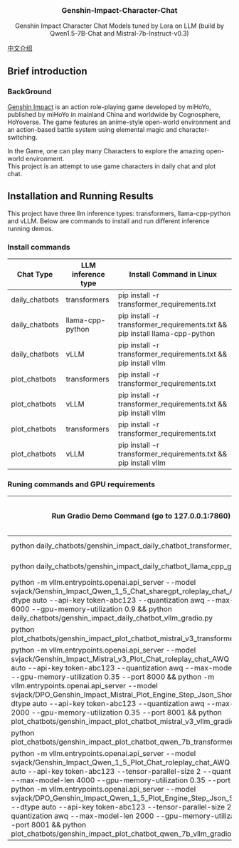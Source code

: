 <!-- PROJECT LOGO -->
<br />
<p align="center">
  <h3 align="center">Genshin-Impact-Character-Chat</h3>

  <p align="center">
   		Genshin Impact Character Chat Models tuned by Lora on LLM (build by Qwen1.5-7B-Chat and Mistral-7b-Instruct-v0.3)
    <br />
  </p>
</p>

[中文介绍](README.md)

## Brief introduction

### BackGround
[Genshin Impact](https://genshin.hoyoverse.com/en/) is an action role-playing game developed by miHoYo, published by miHoYo in mainland China and worldwide by Cognosphere, 
HoYoverse. The game features an anime-style open-world environment and an action-based battle system using elemental magic and character-switching. 

In the Game, one can play many Characters to explore the amazing open-world environment. <br/>
This project is an attempt to use game characters in daily chat and plot chat.

## Installation and Running Results
This project have three llm inference types: transformers, llama-cpp-python and vLLM. Below are commands to install and run different inference running demos.

### Install commands
| Chat Type | LLM inference type | Install Command in Linux |
|-------|---------|--------|
| daily_chatbots | transformers | pip install -r transformer_requirements.txt |
| daily_chatbots | llama-cpp-python  | pip install -r transformer_requirements.txt && pip install llama-cpp-python | 
| daily_chatbots | vLLM| pip install -r transformer_requirements.txt && pip install vllm | 
| plot_chatbots | transformers | pip install -r transformer_requirements.txt | 
| plot_chatbots | vLLM  | pip install -r transformer_requirements.txt && pip install vllm |
| plot_chatbots | transformers  | pip install -r transformer_requirements.txt | 
| plot_chatbots | vLLM  | pip install -r transformer_requirements.txt && pip install vllm |

### Runing commands and GPU requirements
| Run Gradio Demo Command (go to 127.0.0.1:7860) |GPU memory requirements or GPU cards environment|
|--------|--------|
| python daily_chatbots/genshin_impact_daily_chatbot_transformer_gradio.py | 3060x1 below 12gb|
|python daily_chatbots/genshin_impact_daily_chatbot_llama_cpp_gradio.py |3060x1 below 12gb|
|python -m vllm.entrypoints.openai.api_server --model svjack/Genshin_Impact_Qwen_1_5_Chat_sharegpt_roleplay_chat_AWQ --dtype auto --api-key token-abc123 --quantization awq --max-model-len 6000 --gpu-memory-utilization 0.9 && python daily_chatbots/genshin_impact_daily_chatbot_vllm_gradio.py |3060x1 below 12gb|
|python plot_chatbots/genshin_impact_plot_chatbot_mistral_v3_transformer_gradio.py | 3060x1 below 12gb|
|python -m vllm.entrypoints.openai.api_server --model svjack/Genshin_Impact_Mistral_v3_Plot_Chat_roleplay_chat_AWQ --dtype auto --api-key token-abc123 --quantization awq --max-model-len 4000 --gpu-memory-utilization 0.35 --port 8000 && python -m vllm.entrypoints.openai.api_server --model svjack/DPO_Genshin_Impact_Mistral_Plot_Engine_Step_Json_Short_AWQ --dtype auto --api-key token-abc123 --quantization awq --max-model-len 2000 --gpu-memory-utilization 0.35 --port 8001 && python plot_chatbots/genshin_impact_plot_chatbot_mistral_v3_vllm_gradio.py | A4000x1 17gb|
|python plot_chatbots/genshin_impact_plot_chatbot_qwen_7b_transformer_gradio.py | 3060x1 below 12gb|
| python -m vllm.entrypoints.openai.api_server --model svjack/Genshin_Impact_Qwen_1_5_Plot_Chat_roleplay_chat_AWQ --dtype auto --api-key token-abc123 --tensor-parallel-size 2 --quantization awq --max-model-len 4000 --gpu-memory-utilization 0.35 --port 8000 && python -m vllm.entrypoints.openai.api_server --model svjack/DPO_Genshin_Impact_Qwen_1_5_Plot_Engine_Step_Json_Short_AWQ --dtype auto --api-key token-abc123 --tensor-parallel-size 2 --quantization awq --max-model-len 2000 --gpu-memory-utilization 0.35 --port 8001 && python plot_chatbots/genshin_impact_plot_chatbot_qwen_7b_vllm_gradio.py | A4000x2 34gb|

 

